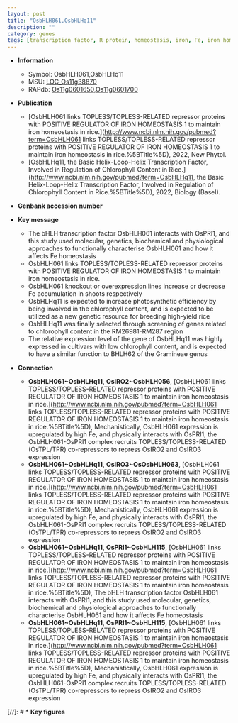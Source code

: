 ```yaml
---
layout: post
title: "OsbHLH061,OsbHLHq11"
description: ""
category: genes
tags: [transcription factor, R protein, homeostasis, iron, Fe, iron homeostasis, Fe accumulation, Fe homeostasis, breeding, chlorophyll, chlorophyll content]
---
```


* **Information**  
    + Symbol: OsbHLH061,OsbHLHq11  
    + MSU: [LOC_Os11g38870](http://rice.uga.edu/cgi-bin/ORF_infopage.cgi?orf=LOC_Os11g38870)  
    + RAPdb: [Os11g0601650](http://rapdb.dna.affrc.go.jp/viewer/gbrowse_details/irgsp1?name=Os11g0601650),[Os11g0601700](http://rapdb.dna.affrc.go.jp/viewer/gbrowse_details/irgsp1?name=Os11g0601700)  

* **Publication**  
    + [OsbHLH061 links TOPLESS/TOPLESS-RELATED repressor proteins with POSITIVE REGULATOR OF IRON HOMEOSTASIS 1 to maintain iron homeostasis in rice.](http://www.ncbi.nlm.nih.gov/pubmed?term=OsbHLH061 links TOPLESS/TOPLESS-RELATED repressor proteins with POSITIVE REGULATOR OF IRON HOMEOSTASIS 1 to maintain iron homeostasis in rice.%5BTitle%5D), 2022, New Phytol.
    + [OsbHLHq11, the Basic Helix-Loop-Helix Transcription Factor, Involved in Regulation of Chlorophyll Content in Rice.](http://www.ncbi.nlm.nih.gov/pubmed?term=OsbHLHq11, the Basic Helix-Loop-Helix Transcription Factor, Involved in Regulation of Chlorophyll Content in Rice.%5BTitle%5D), 2022, Biology (Basel).

* **Genbank accession number**  

* **Key message**  
    + The bHLH transcription factor OsbHLH061 interacts with OsPRI1, and this study used molecular, genetics, biochemical and physiological approaches to functionally characterise OsbHLH061 and how it affects Fe homeostasis
    + OsbHLH061 links TOPLESS/TOPLESS-RELATED repressor proteins with POSITIVE REGULATOR OF IRON HOMEOSTASIS 1 to maintain iron homeostasis in rice.
    + OsbHLH061 knockout or overexpression lines increase or decrease Fe accumulation in shoots respectively
    + OsbHLHq11 is expected to increase photosynthetic efficiency by being involved in the chlorophyll content, and is expected to be utilized as a new genetic resource for breeding high-yield rice
    + OsbHLHq11 was finally selected through screening of genes related to chlorophyll content in the RM26981-RM287 region
    + The relative expression level of the gene of OsbHLHq11 was highly expressed in cultivars with low chlorophyll content, and is expected to have a similar function to BHLH62 of the Gramineae genus

* **Connection**  
    + __OsbHLH061~OsbHLHq11__, __OsIRO2~OsbHLH056__, [OsbHLH061 links TOPLESS/TOPLESS-RELATED repressor proteins with POSITIVE REGULATOR OF IRON HOMEOSTASIS 1 to maintain iron homeostasis in rice.](http://www.ncbi.nlm.nih.gov/pubmed?term=OsbHLH061 links TOPLESS/TOPLESS-RELATED repressor proteins with POSITIVE REGULATOR OF IRON HOMEOSTASIS 1 to maintain iron homeostasis in rice.%5BTitle%5D),  Mechanistically, OsbHLH061 expression is upregulated by high Fe, and physically interacts with OsPRI1, the OsbHLH061-OsPRI1 complex recruits TOPLESS/TOPLESS-RELATED (OsTPL/TPR) co-repressors to repress OsIRO2 and OsIRO3 expression
    + __OsbHLH061~OsbHLHq11__, __OsIRO3~OsOsbHLH063__, [OsbHLH061 links TOPLESS/TOPLESS-RELATED repressor proteins with POSITIVE REGULATOR OF IRON HOMEOSTASIS 1 to maintain iron homeostasis in rice.](http://www.ncbi.nlm.nih.gov/pubmed?term=OsbHLH061 links TOPLESS/TOPLESS-RELATED repressor proteins with POSITIVE REGULATOR OF IRON HOMEOSTASIS 1 to maintain iron homeostasis in rice.%5BTitle%5D),  Mechanistically, OsbHLH061 expression is upregulated by high Fe, and physically interacts with OsPRI1, the OsbHLH061-OsPRI1 complex recruits TOPLESS/TOPLESS-RELATED (OsTPL/TPR) co-repressors to repress OsIRO2 and OsIRO3 expression
    + __OsbHLH061~OsbHLHq11__, __OsPRI1~OsbHLH115__, [OsbHLH061 links TOPLESS/TOPLESS-RELATED repressor proteins with POSITIVE REGULATOR OF IRON HOMEOSTASIS 1 to maintain iron homeostasis in rice.](http://www.ncbi.nlm.nih.gov/pubmed?term=OsbHLH061 links TOPLESS/TOPLESS-RELATED repressor proteins with POSITIVE REGULATOR OF IRON HOMEOSTASIS 1 to maintain iron homeostasis in rice.%5BTitle%5D),  The bHLH transcription factor OsbHLH061 interacts with OsPRI1, and this study used molecular, genetics, biochemical and physiological approaches to functionally characterise OsbHLH061 and how it affects Fe homeostasis
    + __OsbHLH061~OsbHLHq11__, __OsPRI1~OsbHLH115__, [OsbHLH061 links TOPLESS/TOPLESS-RELATED repressor proteins with POSITIVE REGULATOR OF IRON HOMEOSTASIS 1 to maintain iron homeostasis in rice.](http://www.ncbi.nlm.nih.gov/pubmed?term=OsbHLH061 links TOPLESS/TOPLESS-RELATED repressor proteins with POSITIVE REGULATOR OF IRON HOMEOSTASIS 1 to maintain iron homeostasis in rice.%5BTitle%5D),  Mechanistically, OsbHLH061 expression is upregulated by high Fe, and physically interacts with OsPRI1, the OsbHLH061-OsPRI1 complex recruits TOPLESS/TOPLESS-RELATED (OsTPL/TPR) co-repressors to repress OsIRO2 and OsIRO3 expression

[//]: # * **Key figures**  


